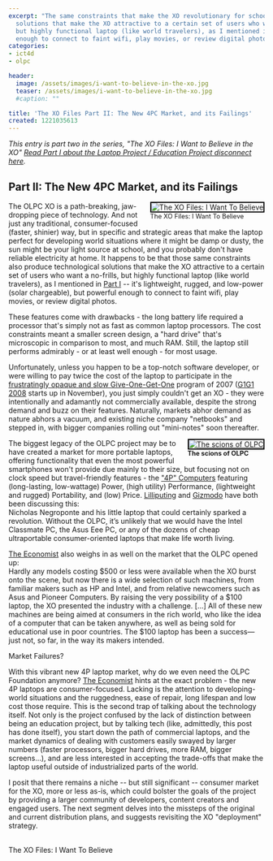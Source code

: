 ```yaml
---
excerpt: "The same constraints that make the XO revolutionary for schools also produce technological
  solutions that make the XO attractive to a certain set of users who want a no-frills,
  but highly functional laptop (like world travelers), as I mentioned in <a href=\"https://www.joncamfield.com/blog/2008.09/i-want-to-believe.html\">Part I</a> -- it's lightweight, rugged, and low-power (solar chargeable), but powerful
  enough to connect to faint wifi, play movies, or review digital photos.</p>\r\n"
categories:
- ict4d
- olpc

header:
  image: /assets/images/i-want-to-believe-in-the-xo.jpg
  teaser: /assets/images/i-want-to-believe-in-the-xo.jpg
  #caption: ""

title: 'The XO Files Part II: The New 4PC Market, and its Failings'
created: 1221035613
---
```

<p><em>This entry is part two in the series, "The XO Files: I Want to Believe in the XO" <a href="https://www.joncamfield.com/blog/2008.09/i-want-to-believe.html">Read Part I about the Laptop Project / Education Project disconnect here</a>.</em></p>

<h2>Part II: The New 4PC Market, and its Failings</h2>
<p><div style="float: right; margin-left: 10px; margin-bottom: 10px;"><img alt="The XO Files: I Want To Believe" src="https://joncamfield.com//images/xo-files-i-want-to-believe-sm.jpg" style="border: 2px solid black;"><br><span style="font-size: 0.9em; margin-top: 0px;">The XO Files: I Want To Believe</span></div> The OLPC XO is a path-breaking, jaw-dropping piece of technology.  And not just any traditional, consumer-focused (faster, shinier) way, but in specific and strategic areas that make the laptop perfect for developing world situations where it might be damp or dusty, the sun might be your light source at school, and you probably don't have reliable electricity at home.  It happens to be that those same constraints also produce technological solutions that make the XO attractive to a certain set of users who want a no-frills, but highly functional laptop (like world travelers), as I mentioned in <a href="https://www.joncamfield.com/blog/2008.09/i-want-to-believe.html">Part I</a> -- it's lightweight, rugged, and low-power (solar chargeable), but powerful enough to connect to faint wifi, play movies, or review digital photos.</p>
<!--break-->
<p>These features come with drawbacks - the long battery life required a processor that's simply not as fast as common laptop processors.  The cost constraints meant a smaller screen design, a "hard drive" that's microscopic in comparison to most, and much RAM.  Still, the laptop still performs admirably - or at least well enough - for most usage.</p>

<p>Unfortunately, unless you happen to be a top-notch software developer, or were willing to pay twice the cost of the laptop to participate in the <a href="https://www.olpcnews.com/sales_talk/g1g1/g1g0_olpc_donors_waiting_for_xo_laptops.html">frustratingly opaque and slow Give-One-Get-One</a> program of 2007 (<a href="https://www.olpcnews.com/sales_talk/g1g1/">G1G1 2008</a> starts up in November), you just simply couldn't get an XO - they were intentionally and adamantly not commercially available, despite the strong demand and buzz on their features. Naturally, markets abhor demand as nature abhors a vacuum, and existing niche company "netbooks" and stepped in, with bigger companies rolling out "mini-notes" soon thereafter.</p>

<div style="float: right; margin-left: 10px; margin-bottom: 10px;"><a href="https://gizmodo.com/5043089/olpc-origin-bittersweet-success-and-future-of-the-xo-laptop"><img alt="The scions of OLPC" src="https://www.olpcnews.com/images/olpc-et-al.jpg" style="border: 2px solid rgb(0, 0, 0);"></a><br><span style="font-size: 0.9em; margin-top: 0px;"><b>The scions of OLPC</b></span></div>

<p>The biggest legacy of the OLPC project may be to have created a market for more portable laptops, offering functionality that even the most powerful smartphones won't provide due mainly to their size, but focusing not on clock speed but travel-friendly features - the <a href="https://www.olpcnews.com/sales_talk/competition/rise_of_4p_computing_solutions.html">"4P" Computers</a> featuring (long-lasting, low-wattage) Power, (high utility) Performance, (lightweight and rugged) Portability, and (low) Price.  <a href="https://www.liliputing.com/2008/08/gizmodo-how-the-olpc-didnt-conquer-the-world-but-did-change-it.html" target="_blank">Lilliputing</a> and <a href="https://gizmodo.com/5043089/olpc-origin-bittersweet-success-and-future-of-the-xo-laptop" target="_blank">Gizmodo</a> have both been discussing this:<br />
Nicholas Negroponte and his little laptop that could certainly sparked a revolution. Without the OLPC, it’s unlikely that we would have the Intel Classmate PC, the Asus Eee PC, or any of the dozens of cheap ultraportable consumer-oriented laptops that make life worth living.</p>

<p><a href="https://www.economist.com/displayStory.cfm?story_id=11482468&CFID=8457119&CFTOKEN=54423051" target="_blank">The Economist</a> also weighs in as well on the market that the OLPC opened up:<br />
Hardly any models costing $500 or less were available when the XO burst onto the scene, but now there is a wide selection of such machines, from familiar makers such as HP and Intel, and from relative newcomers such as Asus and Pioneer Computers. By raising the very possibility of a $100 laptop, the XO presented the industry with a challenge.  [...] All of these new machines are being aimed at consumers in the rich world, who like the idea of a computer that can be taken anywhere, as well as being sold for educational use in poor countries. The $100 laptop has been a success—just not, so far, in the way its makers intended.</p>

Market Failures?

<p>With this vibrant new 4P laptop market, why do we even need the OLPC Foundation anymore?  <a href="https://www.economist.com/displayStory.cfm?story_id=11482468&CFID=8457119&CFTOKEN=54423051" target="_blank">The Economist</a> hints at the exact problem - the new 4P laptops are consumer-focused.  Lacking is the attention to developing-world situations and the ruggedness, ease of repair, long lifespan and low cost those require.  This is the second trap of talking about the technology itself.  Not only is the project confused by the lack of distinction between being an education project, but by talking tech (like, admittedly, this post has done itself), you start down the path of commercial laptops, and the market dynamics of dealing with customers easily swayed by larger numbers (faster processors, bigger hard drives, more RAM, bigger screens...), and are less interested in accepting the trade-offs that make the laptop useful outside of industrialized parts of the world.</p>

<p>I posit that there remains a niche -- but still significant -- consumer market for the XO, more or less as-is, which could bolster the goals of the project by providing a larger community of developers, content creators and engaged users.  The next segment delves into the missteps of the original and current distribution plans, and suggests revisiting the XO "deployment" strategy.</p>

<br>The XO Files: I Want To Believe
